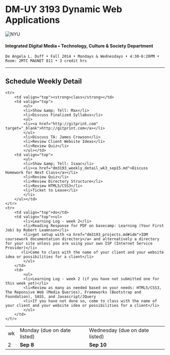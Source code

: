 # DM-UY 3193 Dynamic Web Applications

![NYU](http://ws2.polishedsolid.com/de/nyu_soe_logo.png)
#### Integrated Digital Media • Technology, Culture & Society Department

    De Angela L. Duff • Fall 2014 • Mondays & Wednesdays • 4:30-6:20PM • Room: 2MTC MAGNET 811 • 3 credit hrs

---

## Schedule Weekly Detail

<table>
<tr>
<td>wk</td>
<td>Monday (due on date listed)</td>
<td>Wednesday (due on date listed)</td>
</tr>
<!-- dates -->
    <tr>
        <td valign="top">2</td>
        <td valign="top"><strong>Sep 8</strong></td>
        <td valign="top"><strong>Sep 10</strong></td>
    </tr>

    <tr>
        <td valign="top"><strong>class</strong></td>
        <td valign="top">
            <ul>
            <li>Show &amp; Tell: Max</li>
            <li>Discuss Finalized Syllabus</li>
            <ul>
            <li><a href="http://gitprint.com" target="_blank">http://gitprint.com</a></li>
            </ul>
            <li>Discuss TA: James Crowson</li>
            <li>Review Client Website Ideas</li>
            <li>Review Quiz</li>
            </ul></td>
        <td valign="top">
            <ul>
            <li>Show &amp; Tell: Isaac</li>
            <li><a href="dm3193_weekly_detail_wk3_sep15.md">Discuss Homework for Next Class</a></li>
            <li>Review Quiz</li>
            <li>Review Directory Structure</li>
            <li>Review HTML5/CSS3</li>
            <li>Ticket to Leave</li>
            </li>
        </ul></td>
    </tr>
    <tr>
        <td valign="top">do</td>
        <td valign="top"><ul>
            <li>Learning Log - week 2</li>
            <li>Reading Response for PDF on basecamp: Learning (Your First Job) by Robert Leamnson</li>
            <li>get setup with <a href="dm3193_projects.md#idm">IDM coursework documentation directory</a> and alternatively a directory for your site unless you are using your own ISP (Internet Service Provider)</li>
           <li>Come to class with the name of your client and your website idea or possibilities for a client</li>
            </ul>
        </td>
        <td>
            <ul>
            <li>Learning Log - week 2 (if you have not submitted one for this week yet)</li>
            <li>Review as many as needed based on your needs: HTML5/CSS3, The Reponsive Web (Media Queries), Frameworks (Bootstrap and Foundation), SASS, and Javascript/JQuery
            <li>If you have not done so, come to class with the name of your client and your website idea or possibilities for a client</li>
            </ul>
        </td>
    </tr>

</table>